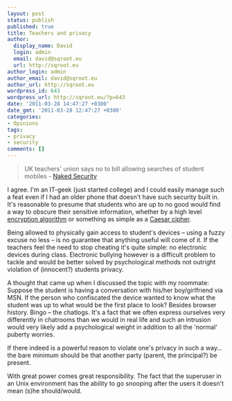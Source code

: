 ```yaml
---
layout: post
status: publish
published: true
title: Teachers and privacy
author:
  display_name: David
  login: admin
  email: david@sqroot.eu
  url: http://sqroot.eu
author_login: admin
author_email: david@sqroot.eu
author_url: http://sqroot.eu
wordpress_id: 643
wordpress_url: http://sqroot.eu/?p=643
date: '2011-03-28 14:47:27 +0300'
date_gmt: '2011-03-28 12:47:27 +0300'
categories:
- Opinions
tags:
- privacy
- security
comments: []
---
```

<blockquote>
  UK teachers' union says no to bill allowing searches of student mobiles - <a href="http://nakedsecurity.sophos.com/2011/03/28/uk-teachers-say-no-to-searching-mobile-phones">Naked Security</a>
</p></blockquote>
<p>I agree. I'm an IT-geek (just started college) and I could easily manage such a feat even if I had an older phone that doesn't have such security built in. It's reasonable to presume that students who are up to no good would find a way to obscure their sensitive information, whether by a high level <a href="http://en.wikipedia.org/wiki/Encryption">encryption algorithm</a> or something as simple as a <a href="http://en.wikipedia.org/wiki/Caesar_cipher">Caesar cipher</a>.</p>
<p>Being allowed to physically gain access to student's devices – using a fuzzy excuse no less – is no guarantee that anything useful will come of it. If the teachers feel the need to stop cheating it's quite simple: no electronic devices during class. Electronic bullying however is a difficult problem to tackle and would be better solved by psychological methods not outright violation of (innocent?) students privacy.</p>
<p>A thought that came up when I discussed the topic with my roommate:<br />
Suppose the student is having a conversation with his/her boy/girlfriend via MSN. If the person who confiscated the device wanted to know what the student was up to what would be the first place to look? Besides browser history. Bingo – the chatlogs. It's a fact that we often express ourselves very differently in chatrooms than we would in real life and such an intrusion would very likely add a psychological weight in addition to all the 'normal' puberty worries.</p>
<p>If there indeed is a powerful reason to violate one's privacy in such a way…the bare minimum should be that another party (parent, the principal?) be present.</p>
<p>With great power comes great responsibility. The fact that the superuser in an Unix environment has the ability to go snooping after the users it doesn't mean (s)he should/would.</p>
